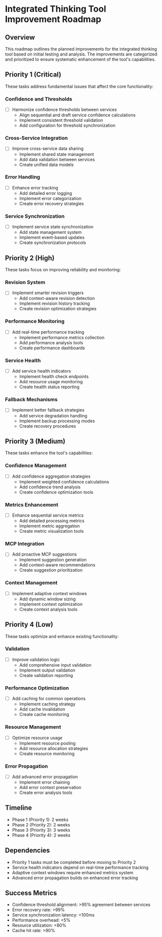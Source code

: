 # Integrated Thinking Tool Improvement Roadmap

## Overview

This roadmap outlines the planned improvements for the integrated thinking tool based on initial testing and analysis. The improvements are categorized and prioritized to ensure systematic enhancement of the tool's capabilities.

## Priority 1 (Critical)

These tasks address fundamental issues that affect the core functionality:

### Confidence and Thresholds

- [ ] Harmonize confidence thresholds between services
  - Align sequential and draft service confidence calculations
  - Implement consistent threshold validation
  - Add configuration for threshold synchronization

### Cross-Service Integration

- [ ] Improve cross-service data sharing
  - Implement shared state management
  - Add data validation between services
  - Create unified data models

### Error Handling

- [ ] Enhance error tracking
  - Add detailed error logging
  - Implement error categorization
  - Create error recovery strategies

### Service Synchronization

- [ ] Implement service state synchronization
  - Add state management system
  - Implement event-based updates
  - Create synchronization protocols

## Priority 2 (High)

These tasks focus on improving reliability and monitoring:

### Revision System

- [ ] Implement smarter revision triggers
  - Add context-aware revision detection
  - Implement revision history tracking
  - Create revision optimization strategies

### Performance Monitoring

- [ ] Add real-time performance tracking
  - Implement performance metrics collection
  - Add performance analysis tools
  - Create performance dashboards

### Service Health

- [ ] Add service health indicators
  - Implement health check endpoints
  - Add resource usage monitoring
  - Create health status reporting

### Fallback Mechanisms

- [ ] Implement better fallback strategies
  - Add service degradation handling
  - Implement backup processing modes
  - Create recovery procedures

## Priority 3 (Medium)

These tasks enhance the tool's capabilities:

### Confidence Management

- [ ] Add confidence aggregation strategies
  - Implement weighted confidence calculations
  - Add confidence trend analysis
  - Create confidence optimization tools

### Metrics Enhancement

- [ ] Enhance sequential service metrics
  - Add detailed processing metrics
  - Implement metric aggregation
  - Create metric visualization tools

### MCP Integration

- [ ] Add proactive MCP suggestions
  - Implement suggestion generation
  - Add context-aware recommendations
  - Create suggestion prioritization

### Context Management

- [ ] Implement adaptive context windows
  - Add dynamic window sizing
  - Implement context optimization
  - Create context analysis tools

## Priority 4 (Low)

These tasks optimize and enhance existing functionality:

### Validation

- [ ] Improve validation logic
  - Add comprehensive input validation
  - Implement output validation
  - Create validation reporting

### Performance Optimization

- [ ] Add caching for common operations
  - Implement caching strategy
  - Add cache invalidation
  - Create cache monitoring

### Resource Management

- [ ] Optimize resource usage
  - Implement resource pooling
  - Add resource allocation strategies
  - Create resource monitoring

### Error Propagation

- [ ] Add advanced error propagation
  - Implement error chaining
  - Add error context preservation
  - Create error analysis tools

## Timeline

- Phase 1 (Priority 1): 2 weeks
- Phase 2 (Priority 2): 2 weeks
- Phase 3 (Priority 3): 3 weeks
- Phase 4 (Priority 4): 2 weeks

## Dependencies

- Priority 1 tasks must be completed before moving to Priority 2
- Service health indicators depend on real-time performance tracking
- Adaptive context windows require enhanced metrics system
- Advanced error propagation builds on enhanced error tracking

## Success Metrics

- Confidence threshold alignment: >95% agreement between services
- Error recovery rate: >99%
- Service synchronization latency: <100ms
- Performance overhead: <5%
- Resource utilization: <80%
- Cache hit rate: >90%
